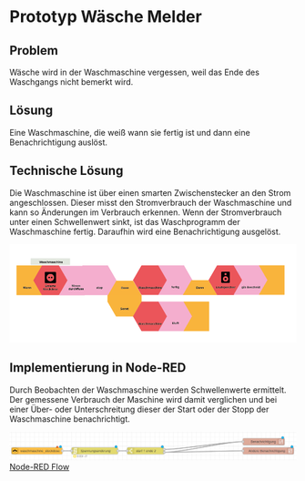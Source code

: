 # Prototyp Wäsche Melder

## Problem

Wäsche wird in der Waschmaschine vergessen, weil das Ende des Waschgangs nicht bemerkt wird.

## Lösung

Eine Waschmaschine, die weiß wann sie fertig ist und dann eine Benachrichtigung auslöst.

## Technische Lösung

Die Waschmaschine ist über einen smarten Zwischenstecker an den Strom angeschlossen. Dieser misst den Stromverbrauch der Waschmaschine und kann so Änderungen im Verbrauch erkennen. Wenn der Stromverbrauch unter einen Schwellenwert sinkt, ist das Waschprogramm der Waschmaschine fertig. Daraufhin wird eine Benachrichtigung ausgelöst.

![Image](analoger_prototyp.png?raw=true)

## Implementierung in Node-RED

Durch Beobachten der Waschmaschine werden Schwellenwerte ermittelt. Der gemessene Verbrauch der Maschine wird damit verglichen und bei einer Über- oder Unterschreitung dieser der Start oder der Stopp der Waschmaschine benachrichtigt.

![Image](node-red.png?raw=true)\
[Node-RED Flow](node-red.json)
